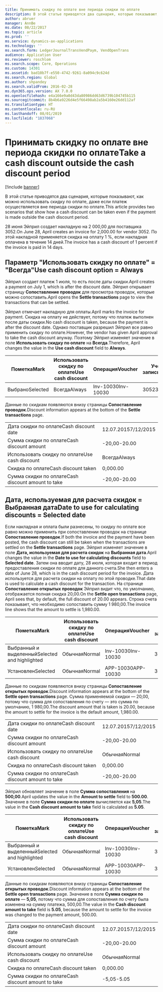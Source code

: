 ```yaml
---
title: Принимать скидку по оплате вне периода скидки по оплате
description: В этой статье приводятся два сценария, которые показывают, как можно использовать скидку по оплате, даже если платеж осуществляется вне периода скидки по оплате.
author: abruer
manager: AnnBe
ms.date: 08/22/2017
ms.topic: article
ms.prod: ''
ms.service: dynamics-ax-applications
ms.technology: ''
ms.search.form: LedgerJournalTransVendPaym, VendOpenTrans
audience: Application User
ms.reviewer: roschlom
ms.search.scope: Core, Operations
ms.custom: 14301
ms.assetid: bad10b7f-e550-4742-9261-8a094c9c624d
ms.search.region: Global
ms.author: shpandey
ms.search.validFrom: 2016-02-28
ms.dyn365.ops.version: AX 7.0.0
ms.openlocfilehash: e4a166e9a0d43da80986dd63d6739b104745b115
ms.sourcegitcommit: 8b4b6a9226d4e5f66498ab2a5b4160e26dd112af
ms.translationtype: HT
ms.contentlocale: ru-RU
ms.lasthandoff: 08/01/2019
ms.locfileid: "1837068"
---
```

# <a name="take-a-cash-discount-outside-the-cash-discount-period"></a><span data-ttu-id="a2d23-103">Принимать скидку по оплате вне периода скидки по оплате</span><span class="sxs-lookup"><span data-stu-id="a2d23-103">Take a cash discount outside the cash discount period</span></span>

[!include [banner](../includes/banner.md)]

<span data-ttu-id="a2d23-104">В этой статье приводятся два сценария, которые показывают, как можно использовать скидку по оплате, даже если платеж осуществляется вне периода скидки по оплате.</span><span class="sxs-lookup"><span data-stu-id="a2d23-104">This article provides two scenarios that show how a cash discount can be taken even if the payment is made outside the cash discount period.</span></span>

<span data-ttu-id="a2d23-105">28 июня Эйприл создает накладную на 2 000,00 для поставщика 3052.</span><span class="sxs-lookup"><span data-stu-id="a2d23-105">On June 28, April creates an invoice for 2,000.00 for vendor 3052.</span></span> <span data-ttu-id="a2d23-106">По этой накладной применяется скидка на оплату 1 %, если накладная оплачена в течение 14 дней.</span><span class="sxs-lookup"><span data-stu-id="a2d23-106">The invoice has a cash discount of 1 percent if the invoice is paid in 14 days.</span></span>

## <a name="use-cash-discount-option--always"></a><span data-ttu-id="a2d23-107">Параметр "Использовать скидку по оплате" = "Всегда"</span><span class="sxs-lookup"><span data-stu-id="a2d23-107">Use cash discount option = Always</span></span>
<span data-ttu-id="a2d23-108">Эйприл создает платеж 1 июля, то есть после даты скидки.</span><span class="sxs-lookup"><span data-stu-id="a2d23-108">April creates a payment on July 1, which is after the discount date.</span></span> <span data-ttu-id="a2d23-109">Эйприл открывает страницу **Сопоставление проводок** для просмотра проводок, которые можно сопоставить.</span><span class="sxs-lookup"><span data-stu-id="a2d23-109">April opens the **Settle transactions** page to view the transactions that can be settled.</span></span> 

<span data-ttu-id="a2d23-110">Эйприл отмечает накладную для оплаты.</span><span class="sxs-lookup"><span data-stu-id="a2d23-110">April marks the invoice for payment.</span></span> <span data-ttu-id="a2d23-111">Скидка на оплату не действует, потому что платеж выполнен после даты скидки.</span><span class="sxs-lookup"><span data-stu-id="a2d23-111">No cash discount is taken, because the payment is after the discount date.</span></span> <span data-ttu-id="a2d23-112">Однако поставщик разрешил Эйприл все равно применить скидку по оплате.</span><span class="sxs-lookup"><span data-stu-id="a2d23-112">However, the vendor has given April approval to take the cash discount anyway.</span></span> <span data-ttu-id="a2d23-113">Поэтому Эйприл изменяет значение в поле **Использовать скидку по оплате** на **Всегда**.</span><span class="sxs-lookup"><span data-stu-id="a2d23-113">Therefore, April changes the value in the **Use cash discount** field to **Always**.</span></span>

| <span data-ttu-id="a2d23-114">Пометка</span><span class="sxs-lookup"><span data-stu-id="a2d23-114">Mark</span></span>     | <span data-ttu-id="a2d23-115">Использовать скидку по оплате</span><span class="sxs-lookup"><span data-stu-id="a2d23-115">Use cash discount</span></span> | <span data-ttu-id="a2d23-116">Операция</span><span class="sxs-lookup"><span data-stu-id="a2d23-116">Voucher</span></span>   | <span data-ttu-id="a2d23-117">Учетная запись</span><span class="sxs-lookup"><span data-stu-id="a2d23-117">Account</span></span> | <span data-ttu-id="a2d23-118">Дата скидки по оплате</span><span class="sxs-lookup"><span data-stu-id="a2d23-118">Cash discount date</span></span> | <span data-ttu-id="a2d23-119">Срок выполнения</span><span class="sxs-lookup"><span data-stu-id="a2d23-119">Due date</span></span>  | <span data-ttu-id="a2d23-120">Счет</span><span class="sxs-lookup"><span data-stu-id="a2d23-120">Invoice</span></span> | <span data-ttu-id="a2d23-121">Сумма в валюте проводки</span><span class="sxs-lookup"><span data-stu-id="a2d23-121">Amount in transaction currency</span></span> | <span data-ttu-id="a2d23-122">Валютное</span><span class="sxs-lookup"><span data-stu-id="a2d23-122">Currency</span></span> | <span data-ttu-id="a2d23-123">Сумма сопоставления</span><span class="sxs-lookup"><span data-stu-id="a2d23-123">Amount to settle</span></span> |
|----------|-------------------|-----------|---------|--------------------|-----------|---------|--------------------------------|----------|------------------|
| <span data-ttu-id="a2d23-124">Выбрано</span><span class="sxs-lookup"><span data-stu-id="a2d23-124">Selected</span></span> | <span data-ttu-id="a2d23-125">Всегда</span><span class="sxs-lookup"><span data-stu-id="a2d23-125">Always</span></span>            | <span data-ttu-id="a2d23-126">Inv-10030</span><span class="sxs-lookup"><span data-stu-id="a2d23-126">Inv-10030</span></span> | <span data-ttu-id="a2d23-127">3052</span><span class="sxs-lookup"><span data-stu-id="a2d23-127">3052</span></span>    | <span data-ttu-id="a2d23-128">28.06.2015</span><span class="sxs-lookup"><span data-stu-id="a2d23-128">6/28/2015</span></span>          | <span data-ttu-id="a2d23-129">12.07.2015</span><span class="sxs-lookup"><span data-stu-id="a2d23-129">7/12/2015</span></span> | <span data-ttu-id="a2d23-130">10030</span><span class="sxs-lookup"><span data-stu-id="a2d23-130">10030</span></span>   | <span data-ttu-id="a2d23-131">-2 000,00</span><span class="sxs-lookup"><span data-stu-id="a2d23-131">-2,000.00</span></span>                      | <span data-ttu-id="a2d23-132">американский доллар</span><span class="sxs-lookup"><span data-stu-id="a2d23-132">USD</span></span>      | <span data-ttu-id="a2d23-133">-1 980,00</span><span class="sxs-lookup"><span data-stu-id="a2d23-133">-1,980.00</span></span>        |

<span data-ttu-id="a2d23-134">Данные по скидкам появляются внизу страницы **Сопоставление проводок**.</span><span class="sxs-lookup"><span data-stu-id="a2d23-134">Discount information appears at the bottom of the **Settle transactions** page.</span></span>

|                              |           |
|------------------------------|-----------|
| <span data-ttu-id="a2d23-135">Дата скидки по оплате</span><span class="sxs-lookup"><span data-stu-id="a2d23-135">Cash discount date</span></span>           | <span data-ttu-id="a2d23-136">12.07.2015</span><span class="sxs-lookup"><span data-stu-id="a2d23-136">7/12/2015</span></span> |
| <span data-ttu-id="a2d23-137">Сумма скидки по оплате</span><span class="sxs-lookup"><span data-stu-id="a2d23-137">Cash discount amount</span></span>         | <span data-ttu-id="a2d23-138">-20,00</span><span class="sxs-lookup"><span data-stu-id="a2d23-138">-20.00</span></span>    |
| <span data-ttu-id="a2d23-139">Использовать скидку по оплате</span><span class="sxs-lookup"><span data-stu-id="a2d23-139">Use cash discount</span></span>            | <span data-ttu-id="a2d23-140">Всегда</span><span class="sxs-lookup"><span data-stu-id="a2d23-140">Always</span></span>    |
| <span data-ttu-id="a2d23-141">Скидка по оплате</span><span class="sxs-lookup"><span data-stu-id="a2d23-141">Cash discount taken</span></span>          | <span data-ttu-id="a2d23-142">0,00</span><span class="sxs-lookup"><span data-stu-id="a2d23-142">0.00</span></span>      |
| <span data-ttu-id="a2d23-143">Сумма скидки по оплате</span><span class="sxs-lookup"><span data-stu-id="a2d23-143">Cash discount amount to take</span></span> | <span data-ttu-id="a2d23-144">-20,00</span><span class="sxs-lookup"><span data-stu-id="a2d23-144">-20.00</span></span>    |

## <a name="date-to-use-for-calculating-discounts--selected-date"></a><span data-ttu-id="a2d23-145">Дата, используемая для расчета скидок = Выбранная дата</span><span class="sxs-lookup"><span data-stu-id="a2d23-145">Date to use for calculating discounts = Selected date</span></span>
<span data-ttu-id="a2d23-146">Если накладная и оплата были разнесены, то скидку по оплате все равно можно применить при сопоставлении проводок на странице **Сопоставление проводок**.</span><span class="sxs-lookup"><span data-stu-id="a2d23-146">If both the invoice and the payment have been posted, the cash discount can still be taken when the transactions are settled on the **Settle transactions** page.</span></span> <span data-ttu-id="a2d23-147">Эйприл изменяет значение в поле **Дата, используемая для расчета скидок** на **Выбранная дата**.</span><span class="sxs-lookup"><span data-stu-id="a2d23-147">April changes the value in the **Date to use for calculating discounts** field to **Selected date**.</span></span> <span data-ttu-id="a2d23-148">Затем она вводит дату, 28 июля, которая входит в период предоставления скидки по оплате для данного счета.</span><span class="sxs-lookup"><span data-stu-id="a2d23-148">She then enters a date of June 28, which is in the cash discount period for the invoice.</span></span> <span data-ttu-id="a2d23-149">Дата используется для расчета скидки на оплату по этой проводке.</span><span class="sxs-lookup"><span data-stu-id="a2d23-149">That date is used to calculate a cash discount for the transaction.</span></span> <span data-ttu-id="a2d23-150">На странице **Сопоставление открытых проводок** Эйприл видит что, по умолчанию, отображается полная скидка 20,00.</span><span class="sxs-lookup"><span data-stu-id="a2d23-150">On the **Settle open transactions** page, April sees that, by default, the full discount of 20.00 appears.</span></span> <span data-ttu-id="a2d23-151">Строка счета показывает, что необходимо сопоставить сумму 1 980,00.</span><span class="sxs-lookup"><span data-stu-id="a2d23-151">The invoice line shows that the amount to settle is 1,980.00.</span></span>

| <span data-ttu-id="a2d23-152">Пометка</span><span class="sxs-lookup"><span data-stu-id="a2d23-152">Mark</span></span>                     | <span data-ttu-id="a2d23-153">Использовать скидку по оплате</span><span class="sxs-lookup"><span data-stu-id="a2d23-153">Use cash discount</span></span> | <span data-ttu-id="a2d23-154">Операция</span><span class="sxs-lookup"><span data-stu-id="a2d23-154">Voucher</span></span>   | <span data-ttu-id="a2d23-155">Учетная запись</span><span class="sxs-lookup"><span data-stu-id="a2d23-155">Account</span></span> | <span data-ttu-id="a2d23-156">Дата скидки по оплате</span><span class="sxs-lookup"><span data-stu-id="a2d23-156">Cash discount date</span></span> | <span data-ttu-id="a2d23-157">Срок выполнения</span><span class="sxs-lookup"><span data-stu-id="a2d23-157">Due date</span></span>  | <span data-ttu-id="a2d23-158">Счет</span><span class="sxs-lookup"><span data-stu-id="a2d23-158">Invoice</span></span> | <span data-ttu-id="a2d23-159">Сумма в валюте проводки</span><span class="sxs-lookup"><span data-stu-id="a2d23-159">Amount in transaction currency</span></span> | <span data-ttu-id="a2d23-160">Валютное</span><span class="sxs-lookup"><span data-stu-id="a2d23-160">Currency</span></span> | <span data-ttu-id="a2d23-161">Сумма сопоставления</span><span class="sxs-lookup"><span data-stu-id="a2d23-161">Amount to settle</span></span> |
|--------------------------|-------------------|-----------|---------|--------------------|-----------|---------|--------------------------------|----------|------------------|
| <span data-ttu-id="a2d23-162">Выбранный и выделенный</span><span class="sxs-lookup"><span data-stu-id="a2d23-162">Selected and highlighted</span></span> | <span data-ttu-id="a2d23-163">Обычная</span><span class="sxs-lookup"><span data-stu-id="a2d23-163">Normal</span></span>            | <span data-ttu-id="a2d23-164">Inv-10030</span><span class="sxs-lookup"><span data-stu-id="a2d23-164">Inv-10030</span></span> | <span data-ttu-id="a2d23-165">3052</span><span class="sxs-lookup"><span data-stu-id="a2d23-165">3052</span></span>    | <span data-ttu-id="a2d23-166">28.06.2015</span><span class="sxs-lookup"><span data-stu-id="a2d23-166">6/28/2015</span></span>          | <span data-ttu-id="a2d23-167">12.07.2015</span><span class="sxs-lookup"><span data-stu-id="a2d23-167">7/12/2015</span></span> | <span data-ttu-id="a2d23-168">10030</span><span class="sxs-lookup"><span data-stu-id="a2d23-168">10030</span></span>   | <span data-ttu-id="a2d23-169">-2 000,00</span><span class="sxs-lookup"><span data-stu-id="a2d23-169">-2,000.00</span></span>                      | <span data-ttu-id="a2d23-170">американский доллар</span><span class="sxs-lookup"><span data-stu-id="a2d23-170">USD</span></span>      | <span data-ttu-id="a2d23-171">-1 980,00</span><span class="sxs-lookup"><span data-stu-id="a2d23-171">-1,980.00</span></span>        |
| <span data-ttu-id="a2d23-172">Установлен</span><span class="sxs-lookup"><span data-stu-id="a2d23-172">Selected</span></span>                 | <span data-ttu-id="a2d23-173">Обычная</span><span class="sxs-lookup"><span data-stu-id="a2d23-173">Normal</span></span>            | <span data-ttu-id="a2d23-174">APP-10030</span><span class="sxs-lookup"><span data-stu-id="a2d23-174">APP-10030</span></span> | <span data-ttu-id="a2d23-175">3052</span><span class="sxs-lookup"><span data-stu-id="a2d23-175">3052</span></span>    | <span data-ttu-id="a2d23-176">15.07.2015</span><span class="sxs-lookup"><span data-stu-id="a2d23-176">7/15/2015</span></span>          | <span data-ttu-id="a2d23-177">15.07.2015</span><span class="sxs-lookup"><span data-stu-id="a2d23-177">7/15/2015</span></span> |         | <span data-ttu-id="a2d23-178">500,00</span><span class="sxs-lookup"><span data-stu-id="a2d23-178">500.00</span></span>                         | <span data-ttu-id="a2d23-179">американский доллар</span><span class="sxs-lookup"><span data-stu-id="a2d23-179">USD</span></span>      | <span data-ttu-id="a2d23-180">500,00</span><span class="sxs-lookup"><span data-stu-id="a2d23-180">500.00</span></span>           |

<span data-ttu-id="a2d23-181">Данные по скидкам появляются внизу страницы **Сопоставление открытых проводок**.</span><span class="sxs-lookup"><span data-stu-id="a2d23-181">Discount information appears at the bottom of the **Settle open transactions** page.</span></span> <span data-ttu-id="a2d23-182">Сумма применяемой скидки — 20,00, потому что сумма для сопоставления по счету — это сумма по умолчанию, 1 980,00.</span><span class="sxs-lookup"><span data-stu-id="a2d23-182">The discount amount that is taken is 20.00, because the amount to settle for the invoice is the default amount, 1,980.00.</span></span>

|                              |           |
|------------------------------|-----------|
| <span data-ttu-id="a2d23-183">Дата скидки по оплате</span><span class="sxs-lookup"><span data-stu-id="a2d23-183">Cash discount date</span></span>           | <span data-ttu-id="a2d23-184">12.07.2015</span><span class="sxs-lookup"><span data-stu-id="a2d23-184">7/12/2015</span></span> |
| <span data-ttu-id="a2d23-185">Сумма скидки по оплате</span><span class="sxs-lookup"><span data-stu-id="a2d23-185">Cash discount amount</span></span>         | <span data-ttu-id="a2d23-186">-20,00</span><span class="sxs-lookup"><span data-stu-id="a2d23-186">-20.00</span></span>    |
| <span data-ttu-id="a2d23-187">Использовать скидку по оплате</span><span class="sxs-lookup"><span data-stu-id="a2d23-187">Use cash discount</span></span>            | <span data-ttu-id="a2d23-188">Обычная</span><span class="sxs-lookup"><span data-stu-id="a2d23-188">Normal</span></span>    |
| <span data-ttu-id="a2d23-189">Скидка по оплате</span><span class="sxs-lookup"><span data-stu-id="a2d23-189">Cash discount taken</span></span>          | <span data-ttu-id="a2d23-190">0,00</span><span class="sxs-lookup"><span data-stu-id="a2d23-190">0.00</span></span>      |
| <span data-ttu-id="a2d23-191">Сумма скидки по оплате</span><span class="sxs-lookup"><span data-stu-id="a2d23-191">Cash discount amount to take</span></span> | <span data-ttu-id="a2d23-192">-20,00</span><span class="sxs-lookup"><span data-stu-id="a2d23-192">-20.00</span></span>    |

<span data-ttu-id="a2d23-193">Эйприл обновляет значение в поле **Сумма сопоставления** на **500,00**.</span><span class="sxs-lookup"><span data-stu-id="a2d23-193">April updates the value in the **Amount to settle** field to **500.00**.</span></span> <span data-ttu-id="a2d23-194">Значение в поле **Сумма скидки по оплате** вычисляется как **5,05**.</span><span class="sxs-lookup"><span data-stu-id="a2d23-194">The value in the **Cash discount amount to take** field is calculated as **5.05**.</span></span>

| <span data-ttu-id="a2d23-195">Пометка</span><span class="sxs-lookup"><span data-stu-id="a2d23-195">Mark</span></span>                     | <span data-ttu-id="a2d23-196">Использовать скидку по оплате</span><span class="sxs-lookup"><span data-stu-id="a2d23-196">Use cash discount</span></span> | <span data-ttu-id="a2d23-197">Операция</span><span class="sxs-lookup"><span data-stu-id="a2d23-197">Voucher</span></span>   | <span data-ttu-id="a2d23-198">Учетная запись</span><span class="sxs-lookup"><span data-stu-id="a2d23-198">Account</span></span> | <span data-ttu-id="a2d23-199">Дата</span><span class="sxs-lookup"><span data-stu-id="a2d23-199">Date</span></span>      | <span data-ttu-id="a2d23-200">Срок выполнения</span><span class="sxs-lookup"><span data-stu-id="a2d23-200">Due date</span></span>  | <span data-ttu-id="a2d23-201">Счет</span><span class="sxs-lookup"><span data-stu-id="a2d23-201">Invoice</span></span> | <span data-ttu-id="a2d23-202">Сумма в валюте проводки</span><span class="sxs-lookup"><span data-stu-id="a2d23-202">Amount in transaction currency</span></span> | <span data-ttu-id="a2d23-203">Валютное</span><span class="sxs-lookup"><span data-stu-id="a2d23-203">Currency</span></span> | <span data-ttu-id="a2d23-204">Сумма сопоставления</span><span class="sxs-lookup"><span data-stu-id="a2d23-204">Amount to settle</span></span> |
|--------------------------|-------------------|-----------|---------|-----------|-----------|---------|--------------------------------|----------|------------------|
| <span data-ttu-id="a2d23-205">Выбранный и выделенный</span><span class="sxs-lookup"><span data-stu-id="a2d23-205">Selected and highlighted</span></span> | <span data-ttu-id="a2d23-206">Обычная</span><span class="sxs-lookup"><span data-stu-id="a2d23-206">Normal</span></span>            | <span data-ttu-id="a2d23-207">Inv-10030</span><span class="sxs-lookup"><span data-stu-id="a2d23-207">Inv-10030</span></span> | <span data-ttu-id="a2d23-208">3052</span><span class="sxs-lookup"><span data-stu-id="a2d23-208">3052</span></span>    | <span data-ttu-id="a2d23-209">28.06.2015</span><span class="sxs-lookup"><span data-stu-id="a2d23-209">6/28/2015</span></span> | <span data-ttu-id="a2d23-210">12.07.2015</span><span class="sxs-lookup"><span data-stu-id="a2d23-210">7/12/2015</span></span> | <span data-ttu-id="a2d23-211">10030</span><span class="sxs-lookup"><span data-stu-id="a2d23-211">10030</span></span>   | <span data-ttu-id="a2d23-212">2,000.00</span><span class="sxs-lookup"><span data-stu-id="a2d23-212">2,000.00</span></span>                       | <span data-ttu-id="a2d23-213">американский доллар</span><span class="sxs-lookup"><span data-stu-id="a2d23-213">USD</span></span>      | <span data-ttu-id="a2d23-214">-500,00</span><span class="sxs-lookup"><span data-stu-id="a2d23-214">-500.00</span></span>          |
| <span data-ttu-id="a2d23-215">Установлен</span><span class="sxs-lookup"><span data-stu-id="a2d23-215">Selected</span></span>                 | <span data-ttu-id="a2d23-216">Обычная</span><span class="sxs-lookup"><span data-stu-id="a2d23-216">Normal</span></span>            | <span data-ttu-id="a2d23-217">APP-10030</span><span class="sxs-lookup"><span data-stu-id="a2d23-217">APP-10030</span></span> | <span data-ttu-id="a2d23-218">3052</span><span class="sxs-lookup"><span data-stu-id="a2d23-218">3052</span></span>    | <span data-ttu-id="a2d23-219">15.07.2015</span><span class="sxs-lookup"><span data-stu-id="a2d23-219">7/15/2015</span></span> | <span data-ttu-id="a2d23-220">15.07.2015</span><span class="sxs-lookup"><span data-stu-id="a2d23-220">7/15/2015</span></span> |         | <span data-ttu-id="a2d23-221">500,00</span><span class="sxs-lookup"><span data-stu-id="a2d23-221">500.00</span></span>                         | <span data-ttu-id="a2d23-222">американский доллар</span><span class="sxs-lookup"><span data-stu-id="a2d23-222">USD</span></span>      | <span data-ttu-id="a2d23-223">500,00</span><span class="sxs-lookup"><span data-stu-id="a2d23-223">500.00</span></span>           |

<span data-ttu-id="a2d23-224">Данные по скидкам появляются внизу страницы **Сопоставление открытых проводок**.</span><span class="sxs-lookup"><span data-stu-id="a2d23-224">Discount information appears at the bottom of the **Settle open transactions** page.</span></span> <span data-ttu-id="a2d23-225">Значение в поле **Сумма скидки по оплате** — **5,05**, потому что сумма для сопоставления по счету была изменена на сумму платежа, 500,00.</span><span class="sxs-lookup"><span data-stu-id="a2d23-225">The value in the **Cash discount amount to take** field is **5.05**, because the amount to settle for the invoice was changed to the payment amount, 500.00.</span></span>

|                              |           |
|------------------------------|-----------|
| <span data-ttu-id="a2d23-226">Дата скидки по оплате</span><span class="sxs-lookup"><span data-stu-id="a2d23-226">Cash discount date</span></span>           | <span data-ttu-id="a2d23-227">12.07.2015</span><span class="sxs-lookup"><span data-stu-id="a2d23-227">7/12/2015</span></span> |
| <span data-ttu-id="a2d23-228">Сумма скидки по оплате</span><span class="sxs-lookup"><span data-stu-id="a2d23-228">Cash discount amount</span></span>         | <span data-ttu-id="a2d23-229">-20,00</span><span class="sxs-lookup"><span data-stu-id="a2d23-229">-20.00</span></span>    |
| <span data-ttu-id="a2d23-230">Использовать скидку по оплате</span><span class="sxs-lookup"><span data-stu-id="a2d23-230">Use cash discount</span></span>            | <span data-ttu-id="a2d23-231">Обычная</span><span class="sxs-lookup"><span data-stu-id="a2d23-231">Normal</span></span>    |
| <span data-ttu-id="a2d23-232">Скидка по оплате</span><span class="sxs-lookup"><span data-stu-id="a2d23-232">Cash discount taken</span></span>          | <span data-ttu-id="a2d23-233">0,00</span><span class="sxs-lookup"><span data-stu-id="a2d23-233">0.00</span></span>      |
| <span data-ttu-id="a2d23-234">Сумма скидки по оплате</span><span class="sxs-lookup"><span data-stu-id="a2d23-234">Cash discount amount to take</span></span> | <span data-ttu-id="a2d23-235">-5,05</span><span class="sxs-lookup"><span data-stu-id="a2d23-235">-5.05</span></span>     |





